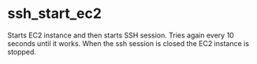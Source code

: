 # ssh_start_ec2
Starts EC2 instance and then starts SSH session. Tries again every 10 seconds until it works. When the ssh session is closed the EC2 instance is stopped.

